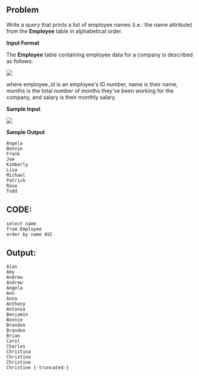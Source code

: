 ## Problem

Write a query that prints a list of employee names (i.e.: the name attribute) from the **Employee** table in alphabetical order.

**Input Format**

The **Employee** table containing employee data for a company is described as follows:

![](https://s3.amazonaws.com/hr-challenge-images/19629/1458557872-4396838885-ScreenShot2016-03-21at4.27.13PM.png)

where employee_id is an employee's ID number, name is their name, months is the total number of months they've been working for the company, and salary is their monthly salary.

**Sample Input**

![](https://s3.amazonaws.com/hr-challenge-images/19629/1458558202-9a8721e44b-ScreenShot2016-03-21at4.32.59PM.png)

**Sample Output**

    Angela
    Bonnie
    Frank
    Joe
    Kimberly
    Lisa
    Michael
    Patrick
    Rose
    Todd
    
## CODE:

    select name
    from Employee
    order by name ASC
    
## Output:

    Alan 
    Amy 
    Andrew 
    Andrew 
    Angela 
    Ann 
    Anna 
    Anthony 
    Antonio 
    Benjamin 
    Bonnie 
    Brandon 
    Brandon 
    Brian 
    Carol 
    Charles 
    Christina 
    Christina 
    Christine 
    Christine {-truncated-}
    